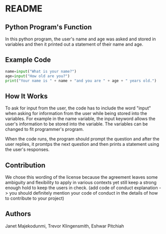# README

## Python Program's Function

In this python program, the user's name and age was asked and stored in variables and then it printed out a statement of their name and age.


## Example Code 
```python
name=input("What is your name?")
age=input("How old are you?")
print("Your name is " + name + "and you are " + age + " years old.")
```
## How It Works

To ask for input from the user, the code has to include the word "input" when asking for information from the user while being stored into the variables.
For example in the name variable, the input keyword allows the user's information to be stored into the variable.
The variables can be changed to fit programmer's program.

When the code runs, the program should prompt the question and after the user replies, it promtps the next question and then prints a statement using the user's responses.

## Contribution
We chose this wording of the license because the agreement leaves some ambiguity and flexibility to apply in various contexts yet still keep a strong enough hold to keep the users in check.
(add code of conduct explanation -> you should definitely mention your code of conduct in the details of how to contribute to your project)

## Authors

Janet Majekodunmi, Trevor Klingensmith, Eshwar Pitchiah
